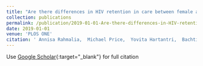 ```yaml
---
title: "Are there differences in HIV retention in care between female and male patients in Indonesia? A multi-state analysis of a retrospective cohort study"
collection: publications
permalink: /publication/2019-01-01-Are-there-differences-in-HIV-retention-in-care-between-female-and-male-patients-in-Indonesia-A-multi-state-analysis-of-a-retrospective-cohort-study
date: 2019-01-01
venue: 'PLOS ONE'
citation: ' Annisa Rahmalia,  Michael Price,  Yovita Hartantri,  Bachti Alisjahbana,  Rudi Wisaksana,  Reinout Crevel,  Andre Ven, &quot;Are there differences in HIV retention in care between female and male patients in Indonesia? A multi-state analysis of a retrospective cohort study.&quot; PLOS ONE, 2019.'
---
```

Use [Google Scholar](https://scholar.google.com/scholar?q=Are+there+differences+in+HIV+retention+in+care+between+female+and+male+patients+in+Indonesia?+A+multi+state+analysis+of+a+retrospective+cohort+study){:target="_blank"} for full citation